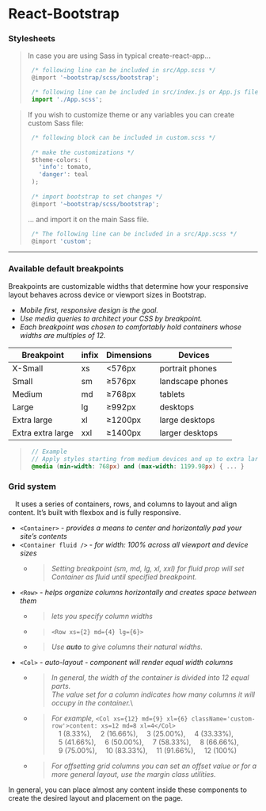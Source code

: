 # React-Bootstrap

### Stylesheets

> In case you are using Sass in typical create-react-app...
> ```javascript
>  /* following line can be included in src/App.scss */
>  @import '~bootstrap/scss/bootstrap';
> 
>  /* following line can be included in src/index.js or App.js file */
>  import './App.scss';
> ```

> If you wish to customize theme or any variables you can create custom Sass file:
> ```javascript
>  /* following block can be included in custom.scss */
>  
>  /* make the customizations */
>  $theme-colors: (
>    'info': tomato,
>    'danger': teal
>  );
>  
>  /* import bootstrap to set changes */
>  @import '~bootstrap/scss/bootstrap';
> ```
> ... and import it on the main Sass file.
> ```javascript
>  /* The following line can be included in a src/App.scss */
>  @import 'custom';
> ```

- - -

### Available default breakpoints
Breakpoints are customizable widths that determine how your responsive layout behaves across device or viewport sizes in Bootstrap.
  * _Mobile first, responsive design is the goal._
  * _Use media queries to architect your CSS by breakpoint._
  * _Each breakpoint was chosen to comfortably hold containers whose widths are multiples of 12._

|      Breakpoint   | infix | Dimensions |     Devices      |
|-------------------|-------|------------|------------------|
|     X-Small       |	xs    |	 <576px  	 |  portrait phones |
|      Small        |	sm	   |  ≥576px	   | landscape phones |
|      Medium       |	md	   |	 ≥768px	   |      tablets     |
|      Large        | lg	  	|	 ≥992px	   |      desktops    |
|    Extra large    | xl	   |  ≥1200px   |  large desktops  |
| Extra extra large | xxl   |	 ≥1400px   |  larger desktops |

>```sass
>  // Example
>  // Apply styles starting from medium devices and up to extra large devices
>  @media (min-width: 768px) and (max-width: 1199.98px) { ... }
>```

### Grid system
&emsp;It uses a series of containers, rows, and columns to layout and align content. It’s built with flexbox and is fully responsive. 
* `<Container>` - _provides a means to center and horizontally pad your site’s contents_
* `<Container fluid />` - _for width: 100% across all viewport and device sizes_
  - > _Setting breakpoint (sm, md, lg, xl, xxl) for fluid prop will set Container as fluid until specified breakpoint._
* `<Row>` - _helps organize columns horizontally and creates space between them_
  - > _lets you specify column widths_
  - > ``<Row xs={2} md={4} lg={6}>``
  - > _Use **auto** to give columns their natural widths._
* `<Col>` - _auto-layout - component will render equal width columns_
  - > _In general, the width of the container is divided into 12 equal parts._\
      _The value set for a column indicates how many columns it will occupy in the container._\
  - > _For example,_ `<Col xs={12} md={9} xl={6} className='custom-row'>content: xs=12 md=8 xl=4</Col>`\
      &emsp;1 (8.33%), &emsp;2 (16.66%), &emsp;3 (25.00%), &emsp;4 (33.33%),\
      &emsp;5 (41.66%), &emsp;6 (50.00%), &emsp;7 (58.33%), &emsp;8 (66.66%),\
      &emsp;9 (75.00%), &emsp;10 (83.33%), &emsp;11 (91.66%), &emsp;12 (100%)
  - > _For offsetting grid columns you can set an offset value or for a more general layout, use the margin class utilities._
      
In general, you can place almost any content inside these components to create the desired layout and placement on the page.













